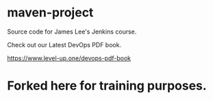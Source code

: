 # maven-project
Source code for James Lee's Jenkins course.

Check out our Latest DevOps PDF book.

https://www.level-up.one/devops-pdf-book


# Forked here for training purposes.
